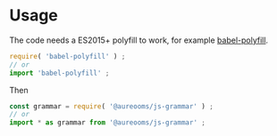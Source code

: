 # Usage

The code needs a ES2015+ polyfill to work, for example
[babel-polyfill](https://babeljs.io/docs/usage/polyfill).
```js
require( 'babel-polyfill' ) ;
// or
import 'babel-polyfill' ;
```

Then
```js
const grammar = require( '@aureooms/js-grammar' ) ;
// or
import * as grammar from '@aureooms/js-grammar' ;
```
